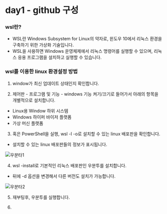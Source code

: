 # day1 - github 구성 


### wsl란?
- WSL란 Windows Subsystem for Linux의 약자로, 윈도우 10에서 리눅스 환경을 구축하기 위한 가상화 기술입니다. 
- WSL을 사용하면 Windows 운영체제에서 리눅스 명령어를 실행할 수 있으며, 리눅스 응용 프로그램을 설치하고 실행할 수 있습니다. 





### wsl를 이용한 linux 환경설정 방법

1. window가 최신 업데이트 상태인지 확인합니다.

2. 제어판 - 프로그램 및 기능 - windows 기능 켜기/끄기로 들어가서 아래의 항목을 개별적으로 설치합니다.
- Linux용 Window 하위 시스템
- Windows 하이퍼 바이저 플랫폼
- 가상 머신 플랫폼

3. 혹은 PowerShell을 실행, wsl -l -o로 설치할 수 있는 linux 배포판을 확인합니다.
- 설치할 수 있는 linux 배포판들의 정보가 표시됩니다.

 ![우분타1](https://user-images.githubusercontent.com/122597068/226286548-d057b238-7bf4-4ecd-a42b-657438019f6c.png)
 
4. wsl -install로 기본적인 리눅스 배포판인 우분투를 설치합니다.
- 뒤에 -d 옵션을 변경해서 다른 버전도 설치가 가능합니다.

![우분타2](https://user-images.githubusercontent.com/122597068/226288295-8bc70790-b206-470e-bacc-8da7071fad8a.png)

5. 재부팅후, 우분투를 실행합니다.

6. 
